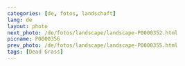 ```yaml
---
categories: [de, fotos, landschaft]
lang: de
layout: photo
next_photo: /de/fotos/landscape/landscape-P0000352.html
picname: P0000356
prev_photo: /de/fotos/landscape/landscape-P0000355.html
tags: [Dead Grass]
---
```

